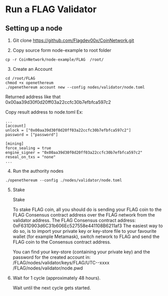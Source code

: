 # Run a FLAG Validator
## Setting up a node
1. Git clone https://github.com/Flagdev00x/CoinNetwork.git

2. Copy source form node-example to root folder
```
cp -r CoinNetwork/node-example/FLAG  /root/
```
3. Create an Account

```
cd /root/FLAG
chmod +x openethereum
./openethereum account new --config nodes/validator/node.toml
```
Returned address like that 0x00aa39d30f0d20ff03a22ccfc30b7efbfca597c2

Copy result address to node.toml
Ex:
```
...
[account]
unlock = ["0x00aa39d30f0d20ff03a22ccfc30b7efbfca597c2"]
password = ["password"]

[mining]
force_sealing = true
engine_signer = "0x00aa39d30f0d20ff03a22ccfc30b7efbfca597c2"
reseal_on_txs = "none"
...
```
4. Run the authority nodes
```
./openethereum --config ./nodes/validator/node.toml

```
5. Stake

    Stake

    To stake FLAG coin, all you should do is sending your FLAG coin to the FLAG Consensus contract address over the FLAG network from the validator address.
    The FLAG Consensus contract address: 0xF631D903d6C31b606Ec527558e441108B6211af3
    The easiest way to do so, is to import your private key or key-store file to your favourite wallet (for example Metamask), switch network to FLAG and send the FLAG coin to the Consensus contract address.

    You can find your key-store (containing your private key) and the password for the created account in:
    /FLAG/nodes/validator/keys/FLAG/UTC--xxxx
    /FLAG/nodes/validator/node.pwd

6. Wait for 1 cycle (approximately 48 hours).

    Wait until the next cycle gets started.
